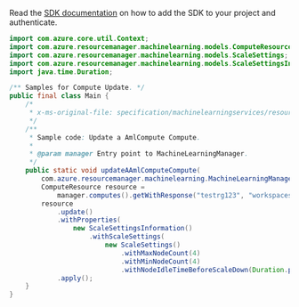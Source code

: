Read the [SDK documentation](https://github.com/Azure/azure-sdk-for-java/blob/azure-resourcemanager-machinelearning_1.0.0-beta.2/sdk/machinelearning/azure-resourcemanager-machinelearning/README.md) on how to add the SDK to your project and authenticate.

```java
import com.azure.core.util.Context;
import com.azure.resourcemanager.machinelearning.models.ComputeResource;
import com.azure.resourcemanager.machinelearning.models.ScaleSettings;
import com.azure.resourcemanager.machinelearning.models.ScaleSettingsInformation;
import java.time.Duration;

/** Samples for Compute Update. */
public final class Main {
    /*
     * x-ms-original-file: specification/machinelearningservices/resource-manager/Microsoft.MachineLearningServices/preview/2022-02-01-preview/examples/Compute/patch.json
     */
    /**
     * Sample code: Update a AmlCompute Compute.
     *
     * @param manager Entry point to MachineLearningManager.
     */
    public static void updateAAmlComputeCompute(
        com.azure.resourcemanager.machinelearning.MachineLearningManager manager) {
        ComputeResource resource =
            manager.computes().getWithResponse("testrg123", "workspaces123", "compute123", Context.NONE).getValue();
        resource
            .update()
            .withProperties(
                new ScaleSettingsInformation()
                    .withScaleSettings(
                        new ScaleSettings()
                            .withMaxNodeCount(4)
                            .withMinNodeCount(4)
                            .withNodeIdleTimeBeforeScaleDown(Duration.parse("PT5M"))))
            .apply();
    }
}
```
